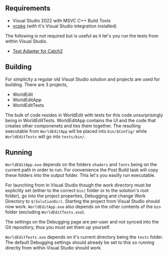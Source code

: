 ## Requirements

- Visual Studio 2022 with MSVC C++ Build Tools
- [vcpkg](https://github.com/microsoft/vcpkg) (with it's Visual Studio integration installed)

The following is not required but is useful as it let's you run the tests from within Visual Studio.

- [Test Adapter for Catch2](https://marketplace.visualstudio.com/items?itemName=JohnnyHendriks.ext01)

## Building

For simplicity a regular old Visual Studio solution and projects are used for building. There are 3 projects,

- WorldEdit
- WorldEditApp
- WorldEditTests

The bulk of code resides in WorldEdit with tests for this code unsurprisingly being in WorldEditTests. WorldEditApp contains the UI and the code that creates other componenets and ties them together. The resulting executable from `WorldEditApp` will be placed into `bin/$Config/` while `WorldEditTests` will go into `tests/bin/`.

## Running
 `WorldEditApp.exe` depends on the folders `shaders` and `fonts` being on the current path in order to run. For convenience the Post Build task will copy these folders into the output folder. This let's you easilly run executable.
 
For launching from in Visual Studio though the work directory must be explicitly set (either to the correct `bin/` folder or to the solution's root folder), go into the project properties, Debugging and change Work Directory to `$(SolutionDir)`. Starting the project from Visual Studio should now work. `WorldEditApp.exe` also depends on the other contents of the `bin` folder (excluding `WorldEditTests.exe`).

The settings on the Debugging page are per-user and not synced into the Git repository, thus you must set them up yourself.

`WorldEditTests.exe` depends on it's current directory being the `tests` folder. The default Debugging settings should already be set to this so running directly from within Visual Studio should work.